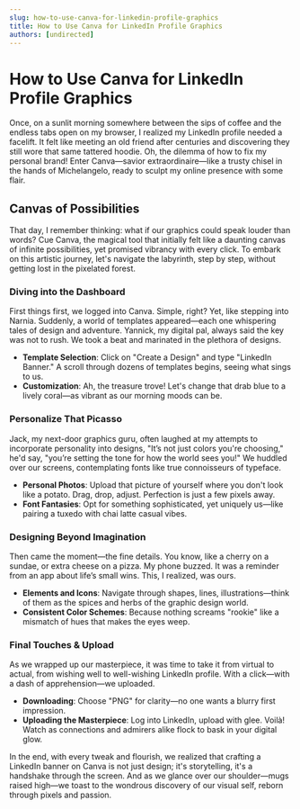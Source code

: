 ```yaml
---
slug: how-to-use-canva-for-linkedin-profile-graphics
title: How to Use Canva for LinkedIn Profile Graphics
authors: [undirected]
---
```


# How to Use Canva for LinkedIn Profile Graphics

Once, on a sunlit morning somewhere between the sips of coffee and the endless tabs open on my browser, I realized my LinkedIn profile needed a facelift. It felt like meeting an old friend after centuries and discovering they still wore that same tattered hoodie. Oh, the dilemma of how to fix my personal brand! Enter Canva—savior extraordinaire—like a trusty chisel in the hands of Michelangelo, ready to sculpt my online presence with some flair.

## Canvas of Possibilities

That day, I remember thinking: what if our graphics could speak louder than words? Cue Canva, the magical tool that initially felt like a daunting canvas of infinite possibilities, yet promised vibrancy with every click. To embark on this artistic journey, let's navigate the labyrinth, step by step, without getting lost in the pixelated forest.

### Diving into the Dashboard

First things first, we logged into Canva. Simple, right? Yet, like stepping into Narnia. Suddenly, a world of templates appeared—each one whispering tales of design and adventure. Yannick, my digital pal, always said the key was not to rush. We took a beat and marinated in the plethora of designs.

- **Template Selection**: Click on "Create a Design" and type "LinkedIn Banner." A scroll through dozens of templates begins, seeing what sings to us.
- **Customization**: Ah, the treasure trove! Let's change that drab blue to a lively coral—as vibrant as our morning moods can be.

### Personalize That Picasso

Jack, my next-door graphics guru, often laughed at my attempts to incorporate personality into designs, "It’s not just colors you're choosing," he'd say, "you’re setting the tone for how the world sees you!" We huddled over our screens, contemplating fonts like true connoisseurs of typeface.

- **Personal Photos**: Upload that picture of yourself where you don't look like a potato. Drag, drop, adjust. Perfection is just a few pixels away.
- **Font Fantasies**: Opt for something sophisticated, yet uniquely us—like pairing a tuxedo with chai latte casual vibes.

### Designing Beyond Imagination

Then came the moment—the fine details. You know, like a cherry on a sundae, or extra cheese on a pizza. My phone buzzed. It was a reminder from an app about life’s small wins. This, I realized, was ours.

- **Elements and Icons**: Navigate through shapes, lines, illustrations—think of them as the spices and herbs of the graphic design world.
- **Consistent Color Schemes**: Because nothing screams "rookie" like a mismatch of hues that makes the eyes weep.

### Final Touches & Upload

As we wrapped up our masterpiece, it was time to take it from virtual to actual, from wishing well to well-wishing LinkedIn profile. With a click—with a dash of apprehension—we uploaded.

- **Downloading**: Choose "PNG" for clarity—no one wants a blurry first impression.
- **Uploading the Masterpiece**: Log into LinkedIn, upload with glee. Voilà! Watch as connections and admirers alike flock to bask in your digital glow.

In the end, with every tweak and flourish, we realized that crafting a LinkedIn banner on Canva is not just design; it's storytelling, it's a handshake through the screen. And as we glance over our shoulder—mugs raised high—we toast to the wondrous discovery of our visual self, reborn through pixels and passion.